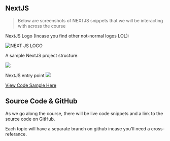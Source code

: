 ## NextJS

>Below are screenshots of NEXTJS snippets that we will be interacting with across the course

NextJS Logo (Incase you find other not-normal logos LOL):

![NEXT JS LOGO](/api/collection/4514957061783552/4997079427973120/page/6474588107571200/image/6146235936800768?page_type=collection_lesson)

A sample NextJS project structure:

![](/api/collection/4514957061783552/4997079427973120/page/6474588107571200/image/5382089263808512?page_type=collection_lesson)

NextJS entry point
![](/api/collection/4514957061783552/4997079427973120/page/6474588107571200/image/6378966390145024?page_type=collection_lesson)


[View Code Sample Here](https://github.com/achingachris/jamstack-frontend-nextjs/tree/nextjs-layout-files)

## Source Code & GitHub

As we go along the course, there will be live code snippets and a link to the source code on GitHub.

Each topic will have a separate branch on github incase you'll need a cross-referance. 



